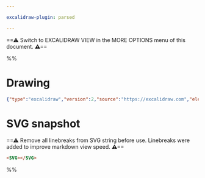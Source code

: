 ```yaml
---

excalidraw-plugin: parsed

---
```

==⚠  Switch to EXCALIDRAW VIEW in the MORE OPTIONS menu of this document. ⚠==


%%
# Drawing
```json
{"type":"excalidraw","version":2,"source":"https://excalidraw.com","elements":[],"appState":{"theme":"dark","gridSize":null,"viewBackgroundColor":"#ffffff"}}
```

# SVG snapshot
==⚠ Remove all linebreaks from SVG string before use. Linebreaks were added to improve markdown view speed. ⚠==
```html
<SVG></SVG>
```
%%